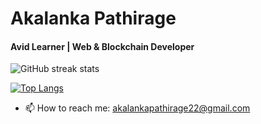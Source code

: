 # Akalanka Pathirage

#### Avid Learner | Web & Blockchain Developer


![GitHub streak stats](https://github-readme-streak-stats.herokuapp.com/?user=Ak-prog-50) 

<!-- [![Top Langs](https://github-readme-stats-ak-prog-50.vercel.app/api/top-langs/?username=ak-prog-50&hide=html,css,shell,EJS&langs_count=5)](https://github.com/anuraghazra/github-readme-stats) -->

<!-- <a>
  <img align="left" src="https://github-readme-streak-stats.herokuapp.com/?user=Ak-prog-50" />
</a> -->
<!-- <a href="https://github.com/anuraghazra/github-readme-stats">
  <img align="left" src="https://github-readme-stats.vercel.app/api/top-langs/?username=ak-prog-50&hide=html,css,shell,EJS&langs_count=5" />
</a> -->

[![Top Langs](https://github-readme-stats.vercel.app/api/top-langs/?username=ak-prog-50&hide=html,css,shell,EJS&langs_count=5)](https://github.com/anuraghazra/github-readme-stats)

<!-- <br /><br /><br /><br /><br /><br /><br /><br /><br /><br /><br /> -->
- 📫 How to reach me: akalankapathirage22@gmail.com 











